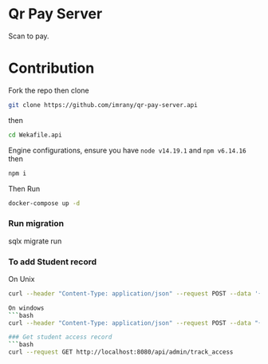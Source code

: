 # Qr Pay Server
Scan to pay.


# Contribution 
Fork the repo then clone
```bash
git clone https://github.com/imrany/qr-pay-server.api
```
then 
```bash
cd Wekafile.api
```
Engine configurations,
ensure you have
`node v14.19.1` 
and 
`npm v6.14.16`
then
```bash
npm i
```

Then Run
```bash 
docker-compose up -d
```
### Run migration
sqlx migrate run


### To add Student record
On Unix
```bash
curl --header "Content-Type: application/json" --request POST --data '{"full_name":"full name","school":"SSAE","registration_number":"CSC/000/2021","type":"student","id_number":"23456789","year_of_entry":"2021","year_of_exit":"2025","academic_year":"2024/2025","semester":1,"campus":"MAIN","course":"Bachelor in computer science","phone_number":"2547xxxxxxxx"}' http://localhost:8080/api/identify/add```

On windows
```bash
curl --header "Content-Type: application/json" --request POST --data "{\"full_name\":\"full name\",\"school\":\"ssae\",\"registration_number\":\"CSC/000/2021\",\"type\":\"student\",\"id_number\":\"23456789\",\"year_of_entry\":\"2021\",\"year_of_exit\":\"2025\",\"academic_year\":\"2024/2025\",\"semester\":1,\"campus\":\"MAIN\",\"course\":\"Bachelor in computer science\",\"phone_number\":\"2547xxxxxxxx\"}" http://localhost:8080/api/identify/add```

### Get student access record
```bash
curl --request GET http://localhost:8080/api/admin/track_access
```
